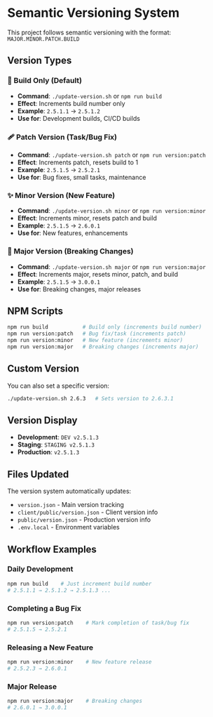 # Semantic Versioning System

This project follows semantic versioning with the format: `MAJOR.MINOR.PATCH.BUILD`

## Version Types

### 🔨 Build Only (Default)
- **Command**: `./update-version.sh` or `npm run build`
- **Effect**: Increments build number only
- **Example**: `2.5.1.1` → `2.5.1.2`
- **Use for**: Development builds, CI/CD builds

### 🩹 Patch Version (Task/Bug Fix)  
- **Command**: `./update-version.sh patch` or `npm run version:patch`
- **Effect**: Increments patch, resets build to 1
- **Example**: `2.5.1.5` → `2.5.2.1`
- **Use for**: Bug fixes, small tasks, maintenance

### ✨ Minor Version (New Feature)
- **Command**: `./update-version.sh minor` or `npm run version:minor` 
- **Effect**: Increments minor, resets patch and build
- **Example**: `2.5.1.5` → `2.6.0.1`
- **Use for**: New features, enhancements

### 🚀 Major Version (Breaking Changes)
- **Command**: `./update-version.sh major` or `npm run version:major`
- **Effect**: Increments major, resets minor, patch, and build
- **Example**: `2.5.1.5` → `3.0.0.1` 
- **Use for**: Breaking changes, major releases

## NPM Scripts

```bash
npm run build           # Build only (increments build number)
npm run version:patch   # Bug fix/task (increments patch)
npm run version:minor   # New feature (increments minor)
npm run version:major   # Breaking changes (increments major)
```

## Custom Version

You can also set a specific version:
```bash
./update-version.sh 2.6.3   # Sets version to 2.6.3.1
```

## Version Display

- **Development**: `DEV v2.5.1.3`
- **Staging**: `STAGING v2.5.1.3` 
- **Production**: `v2.5.1.3`

## Files Updated

The version system automatically updates:
- `version.json` - Main version tracking
- `client/public/version.json` - Client version info
- `public/version.json` - Production version info
- `.env.local` - Environment variables

## Workflow Examples

### Daily Development
```bash
npm run build    # Just increment build number
# 2.5.1.1 → 2.5.1.2 → 2.5.1.3 ...
```

### Completing a Bug Fix
```bash
npm run version:patch    # Mark completion of task/bug fix
# 2.5.1.5 → 2.5.2.1
```

### Releasing a New Feature  
```bash
npm run version:minor    # New feature release
# 2.5.2.3 → 2.6.0.1
```

### Major Release
```bash
npm run version:major    # Breaking changes
# 2.6.0.1 → 3.0.0.1
```